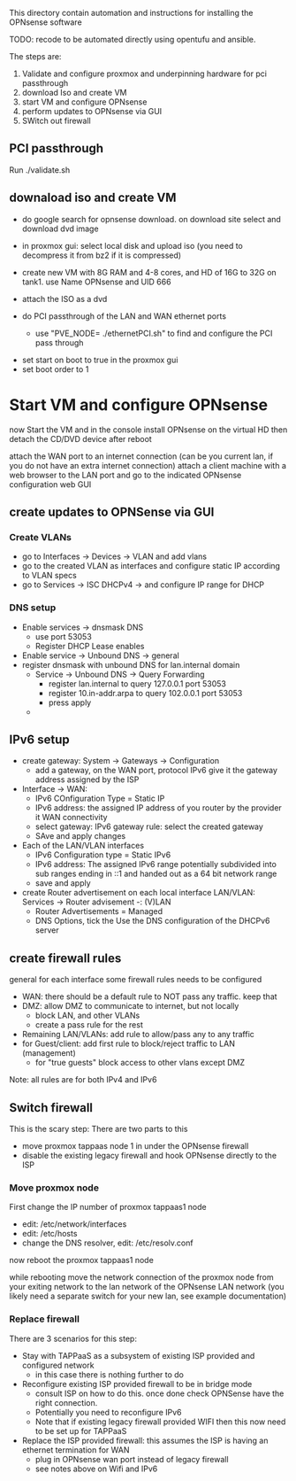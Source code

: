 This directory contain automation and instructions for installing the OPNsense software

TODO: recode to be automated directly using opentufu and ansible.

The steps are:

1) Validate and configure proxmox and underpinning hardware for pci passthrough
2) download Iso and create VM
3) start VM and configure OPNsense
4) perform updates to OPNsense via GUI
5) SWitch out firewall

## PCI passthrough

Run ./validate.sh

## downaload iso and create VM

- do google search for opnsense download. on download site select and download dvd image
- in proxmox gui: select local disk and upload iso (you need to decompress it from bz2 if it is compressed)

- create new VM with 8G RAM and 4-8 cores, and HD of 16G to 32G on tank1. use Name OPNsense and UID 666
- attach the ISO as a dvd
- do PCI passthrough of the LAN and WAN ethernet ports
  - use "PVE_NODE=<ip of proxmox server> ./ethernetPCI.sh" to find and configure the PCI pass through
+ set start on boot to true in the proxmox gui
+ set boot order to 1

# Start VM and configure OPNsense

now Start the VM and in the console install OPNsense on the virtual HD
then detach the CD/DVD device after reboot

attach the WAN port to an internet connection (can be you current lan, if you do not have an extra internet connection)
attach a client machine with a web browser to the LAN port and go to the indicated OPNsense configuration web GUI 

## create updates to OPNSense via GUI

### Create VLANs

- go to Interfaces -> Devices -> VLAN and add vlans
- go to the created VLAN as interfaces and configure static IP according to VLAN specs
- go to Services -> ISC DHCPv4 -> <Vlan> and configure IP range for DHCP

### DNS setup

- Enable services -> dnsmask DNS
  - use port 53053
  - Register DHCP Lease enables
- Enable service -> Unbound DNS -> general
- register dnsmask with unbound DNS for lan.internal domain
  - Service -> Unbound DNS -> Query Forwarding
    - register lan.internal to query 127.0.0.1 port 53053
    - register 10.in-addr.arpa to query 102.0.0.1 port 53053
    - press apply
  - 

## IPv6 setup

- create gateway: System -> Gateways -> Configuration
  - add a gateway, on the WAN port, protocol IPv6 give it the gateway address assigned by the ISP
- Interface -> WAN: 
  - IPv6 COnfiguration Type = Static IP
  - IPv6 address: the assigned IP address of you router by the provider it WAN connectivity
  - select gateway: IPv6 gateway rule: select the created gateway
  - SAve and apply changes
- Each of the LAN/VLAN interfaces
  - IPv6 Configuration type = Static IPv6
  - IPv6 address: The assigned IPv6 range potentially subdivided into sub ranges ending in ::1 and handed out as a 64 bit network range
  - save and apply
- create Router advertisement on each local interface LAN/VLAN: Services -> Router advisement -: (V)LAN
  - Router Advertisements = Managed
  - DNS Options, tick the Use the DNS configuration of the DHCPv6 server

## create firewall rules

general for each interface some firewall rules needs to be configured

- WAN: there should be a default rule to NOT pass any traffic. keep that
- DMZ: allow DMZ to communicate to internet, but not locally
  - block LAN, and other VLANs
  - create a pass rule for the rest
- Remaining LAN/VLANs: add rule to allow/pass any to any traffic
- for Guest/client: add first rule to block/reject traffic to LAN (management)
  - for "true guests" block access to other vlans except DMZ

Note: all rules are for both IPv4 and IPv6

## Switch firewall

This is the scary step: There are two parts to this

- move proxmox tappaas node 1 in under the OPNsense firewall
- disable the existing legacy firewall and hook OPNsense directly to the ISP

### Move proxmox node

First change the IP number of proxmox tappaas1 node

- edit: /etc/network/interfaces
- edit: /etc/hosts
- change the DNS resolver, edit: /etc/resolv.conf

now reboot the proxmox tappaas1 node

while rebooting move the network connection of the proxmox node from your exiting network to the lan network of the OPNsense LAN network (you likely need a separate switch for your new lan, see example documentation)

### Replace firewall

There are 3 scenarios for this step:

- Stay with TAPPaaS as a subsystem of existing ISP provided and configured network 
  - in this case there is nothing further to do
- Reconfigure existing ISP provided firewall to be in bridge mode
  - consult ISP on how to do this. once done check OPNSense have the right connection.
  - Potentially you need to reconfigure IPv6
  - Note that if existing legacy firewall provided WIFI then this now need to be set up for TAPPaaS
- Replace the ISP provided firewall: this assumes the ISP is having an ethernet termination for WAN
  - plug in OPNsense wan port instead of legacy firewall
  - see notes above on Wifi and IPv6

